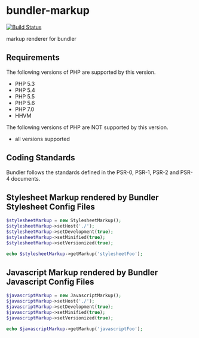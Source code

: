 # bundler-markup

[![Build Status](https://travis-ci.org/elnebuloso/bundler-markup.svg?branch=master)](https://travis-ci.org/elnebuloso/bundler-markup)

markup renderer for bundler

## Requirements

The following versions of PHP are supported by this version.

* PHP 5.3
* PHP 5.4
* PHP 5.5
* PHP 5.6
* PHP 7.0
* HHVM

The following versions of PHP are NOT supported by this version.

* all versions supported

## Coding Standards

Bundler follows the standards defined in the PSR-0, PSR-1, PSR-2 and PSR-4 documents.

## Stylesheet Markup rendered by Bundler Stylesheet Config Files

```php
$stylesheetMarkup = new StylesheetMarkup();
$stylesheetMarkup->setHost('./');
$stylesheetMarkup->setDevelopment(true);
$stylesheetMarkup->setMinified(true);
$stylesheetMarkup->setVersionized(true);

echo $stylesheetMarkup->getMarkup('stylesheetFoo');
```

## Javascript Markup rendered by Bundler Javascript Config Files

```php
$javascriptMarkup = new JavascriptMarkup();
$javascriptMarkup->setHost('./');
$javascriptMarkup->setDevelopment(true);
$javascriptMarkup->setMinified(true);
$javascriptMarkup->setVersionized(true);

echo $javascriptMarkup->getMarkup('javascriptFoo');
```